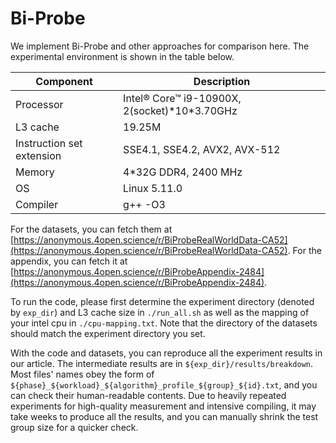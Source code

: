 # Bi-Probe

We implement Bi-Probe and other approaches for comparison here.
The experimental environment is shown in the table below.

|Component | Description |
|-|-|
|Processor | Intel® Core™ i9-10900X, 2(socket)\*10\*3.70GHz |
|L3 cache | 19.25M |
|Instruction set extension | SSE4.1, SSE4.2, AVX2, AVX-512 |
|Memory | 4\*32G DDR4, 2400 MHz |
|OS | Linux 5.11.0 |
|Compiler | g++ -O3 |

For the datasets, you can fetch them at [https://anonymous.4open.science/r/BiProbeRealWorldData-CA52](https://anonymous.4open.science/r/BiProbeRealWorldData-CA52).
For the appendix, you can fetch it at [https://anonymous.4open.science/r/BiProbeAppendix-2484](https://anonymous.4open.science/r/BiProbeAppendix-2484).

To run the code, please first determine the experiment directory (denoted by `exp_dir`) and L3 cache size in `./run_all.sh` as well as the mapping of your intel cpu in `./cpu-mapping.txt`. Note that the directory of the datasets should match the experiment directory you set.

With the code and datasets, you can reproduce all the experiment results in our article.
The intermediate results are in `${exp_dir}/results/breakdown`. Most files' names obey the form of `${phase}_${workload}_${algorithm}_profile_${group}_${id}.txt`, and you can check their human-readable contents. Due to heavily repeated experiments for high-quality measurement and intensive compiling, it may take weeks to produce all the results, and you can manually shrink the test group size for a quicker check.
